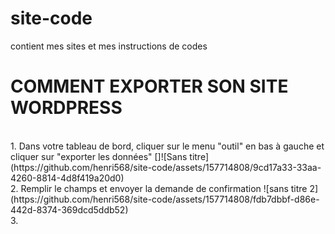 # site-code
contient mes sites et mes instructions de codes
<h1>COMMENT EXPORTER SON SITE WORDPRESS</h1>
<br>
1. Dans votre tableau de bord, cliquer sur le menu "outil" en bas à gauche et cliquer sur "exporter les données"
[]![Sans titre](https://github.com/henri568/site-code/assets/157714808/9cd17a33-33aa-4260-8814-4d8f419a20d0) <br>
2. Remplir le champs et envoyer la demande de confirmation
![sans titre 2](https://github.com/henri568/site-code/assets/157714808/fdb7dbbf-d86e-442d-8374-369dcd5ddb52)<br>
3.

